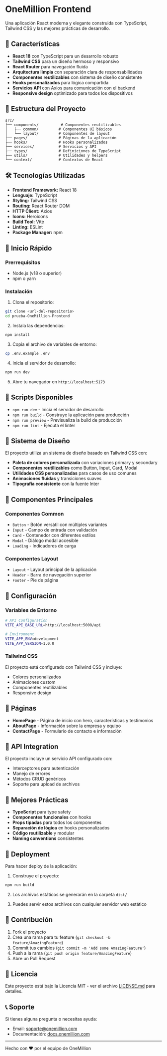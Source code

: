 # OneMillion Frontend

Una aplicación React moderna y elegante construida con TypeScript, Tailwind CSS y las mejores prácticas de desarrollo.

## 🚀 Características

- **React 18** con TypeScript para un desarrollo robusto
- **Tailwind CSS** para un diseño hermoso y responsivo
- **React Router** para navegación fluida
- **Arquitectura limpia** con separación clara de responsabilidades
- **Componentes reutilizables** con sistema de diseño consistente
- **Hooks personalizados** para lógica compartida
- **Servicios API** con Axios para comunicación con el backend
- **Responsive design** optimizado para todos los dispositivos

## 📁 Estructura del Proyecto

```
src/
├── components/          # Componentes reutilizables
│   ├── common/         # Componentes UI básicos
│   └── layout/         # Componentes de layout
├── pages/              # Páginas de la aplicación
├── hooks/              # Hooks personalizados
├── services/           # Servicios y API
├── types/              # Definiciones de TypeScript
├── utils/              # Utilidades y helpers
└── context/            # Contextos de React
```

## 🛠️ Tecnologías Utilizadas

- **Frontend Framework:** React 18
- **Lenguaje:** TypeScript
- **Styling:** Tailwind CSS
- **Routing:** React Router DOM
- **HTTP Client:** Axios
- **Icons:** Heroicons
- **Build Tool:** Vite
- **Linting:** ESLint
- **Package Manager:** npm

## 🚀 Inicio Rápido

### Prerrequisitos

- Node.js (v18 o superior)
- npm o yarn

### Instalación

1. Clona el repositorio:
```bash
git clone <url-del-repositorio>
cd prueba-OneMillion-Frontend
```

2. Instala las dependencias:
```bash
npm install
```

3. Copia el archivo de variables de entorno:
```bash
cp .env.example .env
```

4. Inicia el servidor de desarrollo:
```bash
npm run dev
```

5. Abre tu navegador en `http://localhost:5173`

## 📜 Scripts Disponibles

- `npm run dev` - Inicia el servidor de desarrollo
- `npm run build` - Construye la aplicación para producción
- `npm run preview` - Previsualiza la build de producción
- `npm run lint` - Ejecuta el linter

## 🎨 Sistema de Diseño

El proyecto utiliza un sistema de diseño basado en Tailwind CSS con:

- **Paleta de colores personalizada** con variaciones primary y secondary
- **Componentes reutilizables** como Button, Input, Card, Modal
- **Utilidades CSS personalizadas** para casos de uso comunes
- **Animaciones fluidas** y transiciones suaves
- **Tipografía consistente** con la fuente Inter

## 🧱 Componentes Principales

### Componentes Common
- `Button` - Botón versátil con múltiples variantes
- `Input` - Campo de entrada con validación
- `Card` - Contenedor con diferentes estilos
- `Modal` - Diálogo modal accesible
- `Loading` - Indicadores de carga

### Componentes Layout
- `Layout` - Layout principal de la aplicación
- `Header` - Barra de navegación superior
- `Footer` - Pie de página

## 🔧 Configuración

### Variables de Entorno

```bash
# API Configuration
VITE_API_BASE_URL=http://localhost:5000/api

# Environment
VITE_APP_ENV=development
VITE_APP_VERSION=1.0.0
```

### Tailwind CSS

El proyecto está configurado con Tailwind CSS y incluye:
- Colores personalizados
- Animaciones custom
- Componentes reutilizables
- Responsive design

## 📱 Páginas

- **HomePage** - Página de inicio con hero, características y testimonios
- **AboutPage** - Información sobre la empresa y equipo
- **ContactPage** - Formulario de contacto e información

## 🔌 API Integration

El proyecto incluye un servicio API configurado con:
- Interceptores para autenticación
- Manejo de errores
- Métodos CRUD genéricos
- Soporte para upload de archivos

## 🎯 Mejores Prácticas

- **TypeScript** para type safety
- **Componentes funcionales** con hooks
- **Props tipadas** para todos los componentes
- **Separación de lógica** en hooks personalizados
- **Código reutilizable** y modular
- **Naming conventions** consistentes

## 🚀 Deployment

Para hacer deploy de la aplicación:

1. Construye el proyecto:
```bash
npm run build
```

2. Los archivos estáticos se generarán en la carpeta `dist/`

3. Puedes servir estos archivos con cualquier servidor web estático

## 🤝 Contribución

1. Fork el proyecto
2. Crea una rama para tu feature (`git checkout -b feature/AmazingFeature`)
3. Commit tus cambios (`git commit -m 'Add some AmazingFeature'`)
4. Push a la rama (`git push origin feature/AmazingFeature`)
5. Abre un Pull Request

## 📄 Licencia

Este proyecto está bajo la Licencia MIT - ver el archivo [LICENSE.md](LICENSE.md) para detalles.

## 📞 Soporte

Si tienes alguna pregunta o necesitas ayuda:

- Email: soporte@onemillion.com
- Documentación: [docs.onemillion.com](https://docs.onemillion.com)

---

Hecho con ❤️ por el equipo de OneMillion
